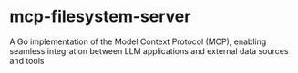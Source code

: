 # mcp-filesystem-server
A Go implementation of the Model Context Protocol (MCP), enabling seamless integration between LLM applications and external data sources and tools
